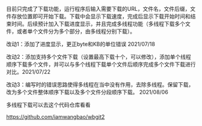 目前只完成了下载功能，运行程序后输入需要下载的URL，文件名，文件后缀，文件存放位置即可开始下载。下载中会显示下载速度，完成后显示下载开始时间和结束时间。后续预计加入下载进度显示，并且完成多线程功能（多线程下载多个文件，或者单个文件分为多个部分，由多线程分别下载）。



改动1：添加了进度显示，更正byte和KB的单位错误 2021/07/18

改动2：添加支持多个文件下载（设置最高下载十个，可以修改），添加单个线程顺序下载多个文件，并可以与多个线程下载单个文件后顺序完成多个文件下载进行对比。2021/07/22



改动3：编写时的错误思路使得多线程在当中没有作用，去除多线程。保留下载，改为多个文件整体顺序下载以及多个文件分段顺序下载。  2021/08/06



多线程下载可以去这个代码仓库看看

https://github.com/iamwangbao/wbgit2
